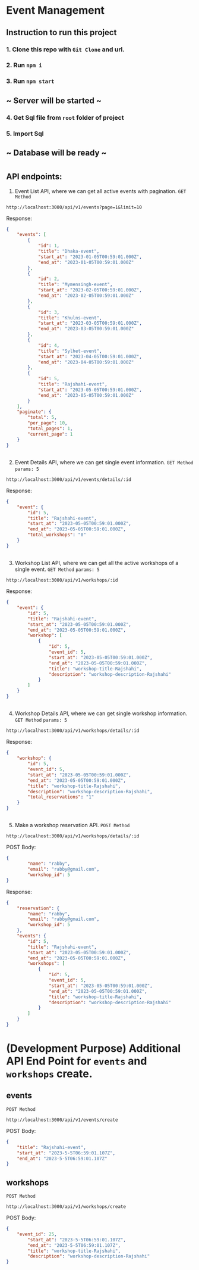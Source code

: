 # Event Management

## Instruction to run this project

### 1. Clone this repo with `Git Clone` and url.
### 2. Run `npm i`
### 3. Run `npm start`
## ~ Server will be started ~
### 4. Get Sql file from `root` folder of project
### 5. Import Sql
## ~ Database will be ready ~
#

## API endpoints:

1. Event List API, where we can get all active events with pagination.
`GET Method`
```
http://localhost:3000/api/v1/events?page=1&limit=10
```
Response:
```JSON
{
    "events": [
        {
            "id": 1,
            "title": "Dhaka-event",
            "start_at": "2023-01-05T00:59:01.000Z",
            "end_at": "2023-01-05T00:59:01.000Z"
        },
        {
            "id": 2,
            "title": "Mymensingh-event",
            "start_at": "2023-02-05T00:59:01.000Z",
            "end_at": "2023-02-05T00:59:01.000Z"
        },
        {
            "id": 3,
            "title": "Khulns-event",
            "start_at": "2023-03-05T00:59:01.000Z",
            "end_at": "2023-03-05T00:59:01.000Z"
        },
        {
            "id": 4,
            "title": "Sylhet-event",
            "start_at": "2023-04-05T00:59:01.000Z",
            "end_at": "2023-04-05T00:59:01.000Z"
        },
        {
            "id": 5,
            "title": "Rajshahi-event",
            "start_at": "2023-05-05T00:59:01.000Z",
            "end_at": "2023-05-05T00:59:01.000Z"
        }
    ],
    "paginate": {
        "total": 5,
        "per_page": 10,
        "total_pages": 1,
        "current_page": 1
    }
}
```

##
2. Event Details API, where we can get single event information.
`GET Method`
`params: 5`
```
http://localhost:3000/api/v1/events/details/:id
```
Response:
```JSON
{
    "event": {
        "id": 5,
        "title": "Rajshahi-event",
        "start_at": "2023-05-05T00:59:01.000Z",
        "end_at": "2023-05-05T00:59:01.000Z",
        "total_workshops": "0"
    }
}
```

##
3. Workshop List API, where we can get all the active workshops of a single event.
`GET Method`
`params: 5`
```
http://localhost:3000/api/v1/workshops/:id
```
Response:
```JSON
{
    "event": {
        "id": 5,
        "title": "Rajshahi-event",
        "start_at": "2023-05-05T00:59:01.000Z",
        "end_at": "2023-05-05T00:59:01.000Z",
        "workshop": [
            {
                "id": 5,
                "event_id": 5,
                "start_at": "2023-05-05T00:59:01.000Z",
                "end_at": "2023-05-05T00:59:01.000Z",
                "title": "workshop-title-Rajshahi",
                "description": "workshop-description-Rajshahi"
            }
        ]
    }
}
```

##
4. Workshop Details API, where we can get single workshop information.
`GET Method`
`params: 5`
```
http://localhost:3000/api/v1/workshops/details/:id
```
Response:
```JSON
{
    "workshop": {
        "id": 5,
        "event_id": 5,
        "start_at": "2023-05-05T00:59:01.000Z",
        "end_at": "2023-05-05T00:59:01.000Z",
        "title": "workshop-title-Rajshahi",
        "description": "workshop-description-Rajshahi",
        "total_reservations": "1"
    }
}
```

##
5. Make a workshop reservation API.
`POST Method`
```
http://localhost:3000/api/v1/workshops/details/:id
```
POST Body:
```JSON
{
        "name": "rabby",
        "email": "rabby@gmail.com",
        "workshop_id": 5
}
```
Response:
```JSON
{
    "reservation": {
        "name": "rabby",
        "email": "rabby@gmail.com",
        "workshop_id": 5
    },
    "events": {
        "id": 5,
        "title": "Rajshahi-event",
        "start_at": "2023-05-05T00:59:01.000Z",
        "end_at": "2023-05-05T00:59:01.000Z",
        "workshops": [
            {
                "id": 5,
                "event_id": 5,
                "start_at": "2023-05-05T00:59:01.000Z",
                "end_at": "2023-05-05T00:59:01.000Z",
                "title": "workshop-title-Rajshahi",
                "description": "workshop-description-Rajshahi"
            }
        ]
    }
}
```
#
#
#
#
#
# (Development Purpose) Additional API End Point for `events` and `workshops` create.
## events
`POST Method`
```
http://localhost:3000/api/v1/events/create
```
POST Body:
```JSON
{
    "title": "Rajshahi-event",
    "start_at": "2023-5-5T06:59:01.107Z",
    "end_at": "2023-5-5T06:59:01.107Z"
}
```
###
## workshops
`POST Method`
```
http://localhost:3000/api/v1/workshops/create
```
POST Body:
```JSON
{
    "event_id": 25,
        "start_at": "2023-5-5T06:59:01.107Z",
        "end_at": "2023-5-5T06:59:01.107Z",
        "title": "workshop-title-Rajshahi",
        "description": "workshop-description-Rajshahi"
}
```
